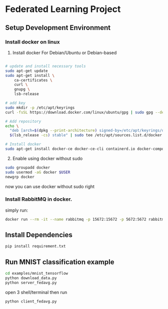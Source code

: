 # Federated Learning Project

## Setup Development Environment

### Install docker on linux

1. Install docker For Debian/Ubuntu or Debian-based

```bash

# update and install necessary tools
sudo apt-get update
sudo apt-get install \
    ca-certificates \
    curl \
    gnupg \
    lsb-release

# add key
sudo mkdir -p /etc/apt/keyrings
curl -fsSL https://download.docker.com/linux/ubuntu/gpg | sudo gpg --dearmor -o /etc/apt/keyrings/docker.gpg

# Add repository
echo \
  "deb [arch=$(dpkg --print-architecture) signed-by=/etc/apt/keyrings/docker.gpg] https://download.docker.com/linux/ubuntu \
  $(lsb_release -cs) stable" | sudo tee /etc/apt/sources.list.d/docker.list > /dev/null

# Install docker
sudo apt-get install docker-ce docker-ce-cli containerd.io docker-compose-plugin
```

2. Enable using docker without sudo

```bash
sudo groupadd docker
sudo usermod -aG docker $USER
newgrp docker
```

now you can use docker without sudo right

### Install RabbitMQ in docker.

simply run:

```bash
docker run --rm -it --name rabbitmq -p 15672:15672 -p 5672:5672 rabbitmq:3-management
```

## Install Dependencies

```bash
pip install requirement.txt

```

## Run MNIST classification example
```bash
cd examples/mnist_tensorflow
python download_data.py
python server_fedavg.py
```

open 3 shell/terminal then run 
```bash
python client_fedavg.py
```

